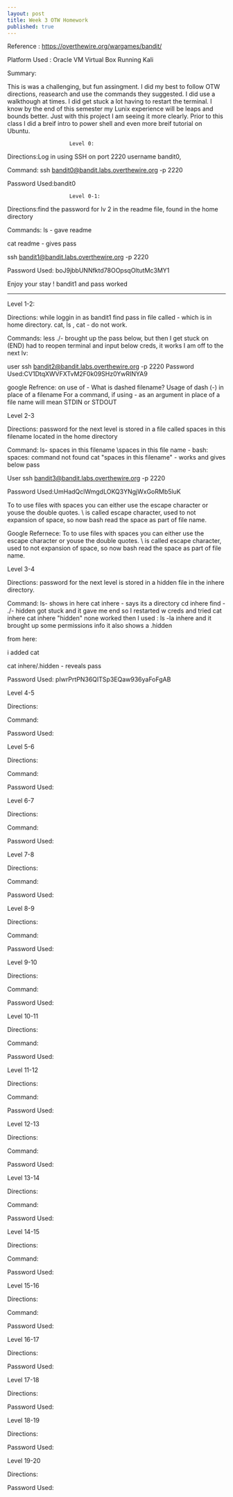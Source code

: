 ```yaml
---
layout: post
title: Week 3 OTW Homework
published: true
---
```


Reference : https://overthewire.org/wargames/bandit/

Platform Used : Oracle VM Virtual Box Running Kali 


Summary:

This is was a challenging, but fun assingment. I did my best to follow OTW directions, reasearch and use the commands they suggested. I did use a walkthough at times. I did get stuck a lot having to restart the terminal. I know by the end of this semester my Lunix experience will be leaps and bounds better. Just with this project I am seeing it more clearly. Prior to this class I did a breif intro to power shell and even more breif tutorial on Ubuntu.


						Level 0:
            
Directions:Log in using SSH on port 2220 username bandit0, 

Command: ssh bandit0@bandit.labs.overthewire.org -p 2220

Password Used:bandit0



        
						Level 0-1:

Directions:find the password for lv 2 in the readme file, found in the home directory 

Commands: ls - gave  readme

cat readme - gives pass

ssh bandit1@bandit.labs.overthewire.org -p 2220

Password Used: boJ9jbbUNNfktd78OOpsqOltutMc3MY1

Enjoy your stay ! bandit1 and pass worked


---


Level 1-2:

Directions: while loggin in as bandit1 find pass in file called - which is in home directory. cat, ls , cat - do not work.


Commands: less ./- brought up the pass below, but then I get stuck on (END) had to reopen terminal and input below creds, it works I am off to the next lv:

user ssh bandit2@bandit.labs.overthewire.org -p 2220
Password Used:CV1DtqXWVFXTvM2F0k09SHz0YwRINYA9


google Refrence:
on use of - 
What is dashed filename?
Usage of dash (-) in place of a filename
For a command, if using - as an argument in place of a file name will mean STDIN or STDOUT



Level 2-3

Directions: password for the next level is stored in a file called spaces in this filename located in the home directory

Command: ls- spaces in this filename
\spaces in this file name - bash: spaces: command not found
cat "spaces in this filename" - works and gives below pass

User ssh bandit3@bandit.labs.overthewire.org -p 2220

Password Used:UmHadQclWmgdLOKQ3YNgjWxGoRMb5luK 

To to use files with spaces you can either use the escape character or youse the double quotes. \ is called escape character, used to not expansion of space, so now bash read the space as part of file name.

Google Refernece:
To to use files with spaces you can either use the escape character or youse the double quotes. \ is called escape character, used to not expansion of space, so now bash read the space as part of file name.



Level 3-4

Directions: password for the next level is stored in a hidden file in the inhere directory.

Command: ls- shows in here 
cat inhere - says its a directory
cd inhere
find - ./- hidden 
got stuck and it gave me end so I restarted w creds and tried 
cat inhere
cat inhere "hidden" none worked
then I used :
ls -la inhere and it brought up some permissions info
it also shows a .hidden

from here:

i added cat

cat inhere/.hidden - reveals pass

Password Used: pIwrPrtPN36QITSp3EQaw936yaFoFgAB




Level 4-5

Directions:

Command: 

Password Used: 



Level 5-6

Directions:

Command: 

Password Used: 



Level 6-7

Directions:

Command: 

Password Used: 




Level 7-8

Directions:

Command: 

Password Used: 



Level 8-9

Directions:

Command: 

Password Used: 




Level 9-10

Directions:

Command: 

Password Used: 



Level 10-11

Directions:

Command: 

Password Used: 




Level 11-12

Directions:

Command: 

Password Used: 




Level 12-13

Directions:

Command: 

Password Used: 




Level 13-14

Directions:

Command: 

Password Used: 




Level 14-15

Directions:

Command: 

Password Used: 




Level 15-16

Directions:

Command: 

Password Used: 





Level 16-17

Directions:

Password Used: 




Level 17-18

Directions:

Password Used: 





Level 18-19

Directions:

Password Used: 






Level 19-20 

Directions:

Password Used: 


